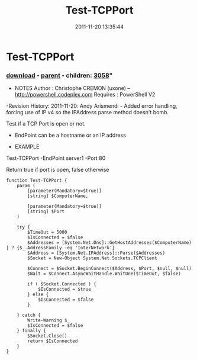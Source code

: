 ﻿---
pid:            3055
parent:         2455
children:       3058
poster:         Andy Arismendi
title:          Test-TCPPort
date:           2011-11-20 13:35:44
format:         posh
---

# Test-TCPPort

### [download](3055.ps1) - [parent](2455.md) - children: [3058](3058.md)"

- NOTES
Author : Christophe CREMON (uxone) – http://powershell.codeplex.com
Requires : PowerShell V2

-Revision History:
	2011-11-20: Andy Arismendi - Added error handling, forcing use of IP v4 so the IPAddress parse method doesn't bomb.

Test if a TCP Port is open or not.

- EndPoint can be a hostname or an IP address

- EXAMPLE

Test-TCPPort -EndPoint server1 -Port 80 

Return true if port is open, false otherwise

```posh
function Test-TCPPort {
	param (
		[parameter(Mandatory=$true)]
		[string] $ComputerName,
		
		[parameter(Mandatory=$true)]
		[string] $Port
	)
	
	try {
		$TimeOut = 5000
		$IsConnected = $false
		$Addresses = [System.Net.Dns]::GetHostAddresses($ComputerName) | ? {$_.AddressFamily -eq 'InterNetwork'}
		$Address = [System.Net.IPAddress]::Parse($Addresses)
		$Socket = New-Object System.Net.Sockets.TCPClient
		
		$Connect = $Socket.BeginConnect($Address, $Port, $null, $null)
		$Wait = $Connect.AsyncWaitHandle.WaitOne($TimeOut, $false)	
		
		if ( $Socket.Connected ) {
			$IsConnected = $true
		} else {
			$IsConnected = $false
		}
		
	} catch {
		Write-Warning $_
		$IsConnected = $false
	} finally {
		$Socket.Close()
		return $IsConnected
	}
}
```
